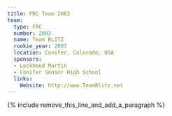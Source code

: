 ```yaml
---
title: FRC Team 2083
team:
  type: FRC
  number: 2083
  name: Team BLITZ
  rookie_year: 2007
  location: Conifer, Colorado, USA
  sponsors:
  - Lockheed Martin
  - Conifer Senior High School
  links:
    Website: http://www.TeamBlitz.net
---
```


{% include remove_this_line_and_add_a_paragraph %}